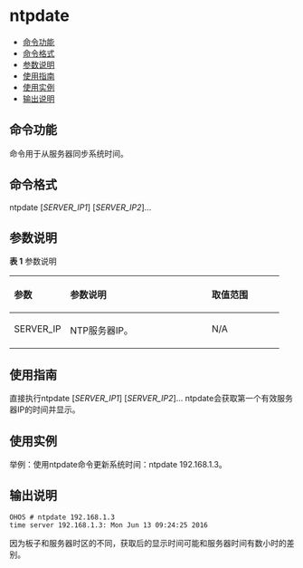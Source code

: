 # ntpdate<a name="ZH-CN_TOPIC_0000001179965859"></a>

-   [命令功能](#section38494293815)
-   [命令格式](#section5503114413387)
-   [参数说明](#section136934472383)
-   [使用指南](#section121401651173816)
-   [使用实例](#section3431554203811)
-   [输出说明](#section18638194610115)

## 命令功能<a name="section38494293815"></a>

命令用于从服务器同步系统时间。

## 命令格式<a name="section5503114413387"></a>

ntpdate \[_SERVER\_IP1_\] \[_SERVER\_IP2_\]...

## 参数说明<a name="section136934472383"></a>

**表 1**  参数说明

<a name="table2616mcpsimp"></a>
<table><thead align="left"><tr id="row2622mcpsimp"><th class="cellrowborder" valign="top" width="20.79%" id="mcps1.2.4.1.1"><p id="p2624mcpsimp"><a name="p2624mcpsimp"></a><a name="p2624mcpsimp"></a>参数</p>
</th>
<th class="cellrowborder" valign="top" width="52.480000000000004%" id="mcps1.2.4.1.2"><p id="p2626mcpsimp"><a name="p2626mcpsimp"></a><a name="p2626mcpsimp"></a>参数说明</p>
</th>
<th class="cellrowborder" valign="top" width="26.729999999999997%" id="mcps1.2.4.1.3"><p id="p2628mcpsimp"><a name="p2628mcpsimp"></a><a name="p2628mcpsimp"></a>取值范围</p>
</th>
</tr>
</thead>
<tbody><tr id="row2629mcpsimp"><td class="cellrowborder" valign="top" width="20.79%" headers="mcps1.2.4.1.1 "><p id="p2631mcpsimp"><a name="p2631mcpsimp"></a><a name="p2631mcpsimp"></a>SERVER_IP</p>
</td>
<td class="cellrowborder" valign="top" width="52.480000000000004%" headers="mcps1.2.4.1.2 "><p id="p2633mcpsimp"><a name="p2633mcpsimp"></a><a name="p2633mcpsimp"></a>NTP服务器IP。</p>
</td>
<td class="cellrowborder" valign="top" width="26.729999999999997%" headers="mcps1.2.4.1.3 "><p id="entry2634mcpsimpp0"><a name="entry2634mcpsimpp0"></a><a name="entry2634mcpsimpp0"></a>N/A</p>
</td>
</tr>
</tbody>
</table>

## 使用指南<a name="section121401651173816"></a>

直接执行ntpdate \[_SERVER\_IP1_\] \[_SERVER\_IP2_\]... ntpdate会获取第一个有效服务器IP的时间并显示。

## 使用实例<a name="section3431554203811"></a>

举例：使用ntpdate命令更新系统时间：ntpdate 192.168.1.3。

## 输出说明<a name="section18638194610115"></a>

```
OHOS # ntpdate 192.168.1.3
time server 192.168.1.3: Mon Jun 13 09:24:25 2016
```

因为板子和服务器时区的不同，获取后的显示时间可能和服务器时间有数小时的差别。

